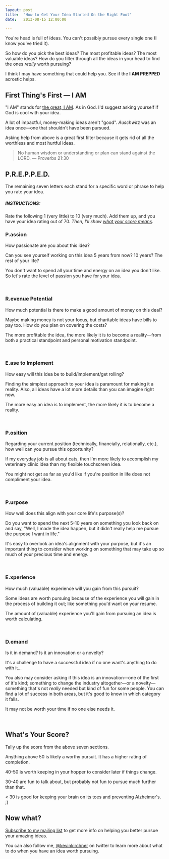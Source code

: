 ```yaml
---
layout: post
title:  "How to Get Your Idea Started On the Right Foot"
date:   2013-08-15 12:00:00

---
```



You're head is full of ideas. You can't possibly pursue every single one (I know you've tried it).

So how do you pick the best ideas? The most profitable ideas? The most valuable ideas? How do you filter through all the ideas in your head to find the ones *really* worth pursuing?

I think I may have something that could help you. See if the **I AM PREPPED** acrostic helps.

## First Thing's First — I AM

"I AM" stands for [the great, I AM](http://bibleread.in/?psg=exodus%203:13-14). As in God. I'd suggest asking yourself if God is cool with your idea.

A lot of impactful, money-making ideas aren't "good". *Auschwitz* was an idea once—one that shouldn't have been pursued.

Asking help from above is a great first filter because it gets rid of all the worthless and most hurtful ideas.

> No human wisdom or understanding or plan can stand against the LORD. — Proverbs 21:30


## P.R.E.P.P.E.D.

The remaining seven letters each stand for a specific word or phrase to help you rate your idea.

##### INSTRUCTIONS:
 Rate the following 1 (very little) to 10 (very much). Add them up, and you have your idea rating out of 70. *Then, I'll show [what your score means](#whats-your-score).*

### P.assion

How passionate are you about this idea?

Can you see yourself working on this idea 5 years from now? 10 years? The rest of your life?

You don't want to spend all your time and energy on an idea you don't like. So let's rate the level of passion you have for your idea.

<br/>

### R.evenue Potential

How much potential is there to make a good amount of money on this deal?

Maybe making money is not your focus, but charitable ideas have bills to pay too. How do you plan on covering the costs?

The more profitable the idea, the more likely it is to become a reality—from both a practical standpoint and personal motivation standpoint.

<br/>

### E.ase to Implement

How easy will this idea be to build/implement/get rolling?

Finding the simplest approach to your idea is paramount for making it a reality. Also, all ideas have a lot more details than you can imagine right now.

The more easy an idea is to implement, the more likely it is to become a reality.

<br/>

### P.osition

Regarding your current position (technically, financially, relationally, etc.), how well can you pursue this opportunity?

If my everyday job is all about cats, then I'm more likely to accomplish my veterinary clinic idea than my flexible touchscreen idea.

You might not get as far as you'd like if you're position in life does not compliment your idea.

<br/>

### P.urpose

How well does this align with your core life's purpose(s)?

Do you want to spend the next 5-10 years on something you look back on and say, "Well, I made the idea happen, but it didn't really help me pursue the purpose I want in life."

It's easy to overlook an idea's alignment with your purpose, but it's an important thing to consider when working on something that may take up so much of your precious time and energy.

<br/>

### E.xperience

How much (valuable) experience will you gain from this pursuit?

Some ideas are worth pursuing because of the experience you will gain in the process of building it out; like something you'd want on your resume.

The amount of (valuable) experience you'll gain from pursuing an idea is worth calculating.

<br/>

### D.emand

Is it in demand? Is it an innovation or a novelty?

It's a challenge to have a successful idea if no one want's anything to do with it…

You also may consider asking if this idea is an innovation—one of the first of it's kind; something to change the industry altogether—or a novelty—something that's not *really* needed but kind of fun for some people. You can find a lot of success in both areas, but it's good to know in which category it falls.

It may not be worth your time if no one else needs it.

<br/>

## What's Your Score?

Tally up the score from the above seven sections.

Anything above 50 is likely a worthy pursuit. It has a higher rating of completion.

40-50 is worth keeping in your hopper to consider later if things change.

30-40 are fun to talk about, but probably not fun to pursue much further than that.

&lt; 30 is good for keeping your brain on its toes and preventing Alzheimer's. ;)

## Now what?

[Subscribe to my mailing list](http://eepurl.com/ZqIeT) to get more info on helping you better pursue your amazing ideas.

You can also follow me, [@kevinkirchner](http://twitter.com/kevinkirchner) on twitter to learn more about what to do when you have an idea worth pursuing.
